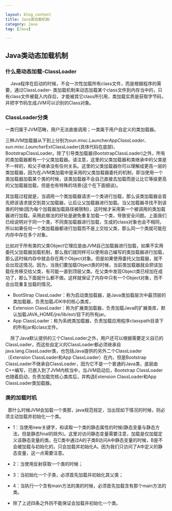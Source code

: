 ```yaml
---

layout: blog_content
title: Java类加载机制
category: Java
tag: [Java]

---
```


## Java类动态加载机制

### 什么是动态加载-ClassLoader

    Java程序在启动的时候，不会一次性加载所有class文件，而是根据程序的需要，通过ClassLoader- 类加载机制来动态加载某个class文件到内存当中的，只有class文件被载入内存后，才能被其它class所引用，类加载实质是获取字节码，并把字节码生成JVM可以识别的Class对象。
    
### ClassLoader分类

一类归属于JVM范畴，用户无法直接调用；一类属于用户自定义的类加载器。

三种JVM加载器从下到上分别为sun.misc.Launcher$AppClassLoader、sun.misc.Launcher$ExtClassLoader(具体代码在底部)、BootstrapClassLoader。除了引导类加载器(BootstrapClassLoader)之外，所有的类加载器都有一个父类加载器。请注意，这里的父类加载器和类继承中的父类是不一样的，和父子继承没有任何关系。这里的父类加载器你可以理解成更高一层的类加载器，因为在JVM类加载中是采用的父类加载器委托的机制，即当使用一个类加载器加载某个类的时候，该类加载器不会自己直接去加载而是让比它等级更高的父加载器加载，但是也有特殊的场景(这个在下面细谈)。

  其加载过程就是，当调用一个类加载器请求一个类进行加载，那么该类加载器会首先把该请求提交到其父加载器，让后让父加载器进行加载。当父加载器寻找不到该类的时候(因为每个加载器加载路径被限制)，这时候才采用第一个被调用的类加载器进行加载。采用此做法的好处是避免重复加载一个类，导致安全问题。上面我们已经说明对于同一个类，不同类加载器进行加载，生成的class对象也会不相同，所以如果任何一个类加载器都进行加载而不是上交给父类，那么同一个类就可能在内存中存在多个对象。

  比如对于所有类的父类Object它理应是由JVM自己加载器进行加载，如果不实用委托父加载器加载机制，那么我们就同样可以使用自己编写的类加载器进行加载，那么这时候内存中就会存在两个Object对象。但是如果使用委托父加载器，就不会出现这情况。因为，当我们要加载Object类的时候，当前类加载器就会把该加载任务移交给父类，有可能一直到顶层父类。在父类中发现Object类已经加在成功了，那么下面就什么都不做。这样就保证了内存中只有一个Object对象，而不会出现重复加载的情况。

* BootStrap ClassLoader：称为启动类加载器，是Java类加载层次中最顶层的类加载器，负责加载JDK中的核心类库，
* Extension ClassLoader：称为扩展类加载器，负责加载Java的扩展类库，默认加载JAVA_HOME/jre/lib/ext/目下的所有jar。
* App ClassLoader：称为系统类加载器，负责加载应用程序classpath目录下的所有jar和class文件。

    除了Java默认提供的三个ClassLoader之外，用户还可以根据需要定义自已的ClassLoader，而这些自定义的ClassLoader都必须继承自java.lang.ClassLoader类，也包括Java提供的另外二个ClassLoader（Extension ClassLoader和App ClassLoader）在内，但是Bootstrap ClassLoader不继承自ClassLoader，因为它不是一个普通的Java类，底层由C++编写，已嵌入到了JVM内核当中，当JVM启动后，Bootstrap ClassLoader也随着启动，负责加载完核心类库后，并构造Extension ClassLoader和App ClassLoader类加载器。
    
### 类的加载时机

  那什么时候JVM会加载一个类那，java规范规定，当出现如下情况的时候，则必须主动加载并初始化一个类。

  * 1：当使用new关键字，和读取一个类的静态属性的时候(静态变量与静态方法，但是静态final的除外)。这里对访问静态变量需要注意，加载是仅加载定义该静态变量的类。在C类中通过A的子类B访问A中静态变量的时候，B是不会被加载与初始化的，只会加载并初始化A。因为我们只访问了A中定义的静态变量，这一点需要注意。

  * 2：当使用反射获取一个类的时候；

  * 3：当初始化一个子类，必须首先加载并初始化其父类；

  * 4：当执行一个含有main方法的类的时候，必须首先加载含有那个main方法的类。

  * 除了上述四条之外则不能保证会加载并初始化一个类。